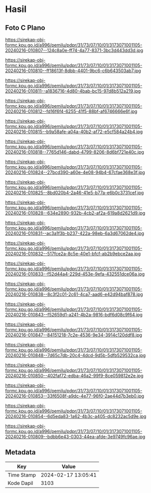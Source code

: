 # Hasil

## Foto C Plano

https://sirekap-obj-formc.kpu.go.id/a996/pemilu/pdpr/31/73/07/10/01/3173071001105-20240216-010807--124c8a0e-ff74-4a77-8371-3bc3d443dd3d.jpg

https://sirekap-obj-formc.kpu.go.id/a996/pemilu/pdpr/31/73/07/10/01/3173071001105-20240216-010810--ff18613f-8dbb-4401-9bc6-c6b643503ab7.jpg

https://sirekap-obj-formc.kpu.go.id/a996/pemilu/pdpr/31/73/07/10/01/3173071001105-20240216-010811--a1836716-4d80-4bab-bc15-97d8b512a219.jpg

https://sirekap-obj-formc.kpu.go.id/a996/pemilu/pdpr/31/73/07/10/01/3173071001105-20240216-010812--fd16f6f4-6255-41f5-88bf-af6746666e6f.jpg

https://sirekap-obj-formc.kpu.go.id/a996/pemilu/pdpr/31/73/07/10/01/3173071001105-20240216-010815--b9a58afe-a04a-40b2-af72-e5cf584a24b4.jpg

https://sirekap-obj-formc.kpu.go.id/a996/pemilu/pdpr/31/73/07/10/01/3173071001105-20240216-010818--7765d146-dabd-4799-8206-8d6bf721e40c.jpg

https://sirekap-obj-formc.kpu.go.id/a996/pemilu/pdpr/31/73/07/10/01/3173071001105-20240216-010824--27bcd390-a60e-4e08-94b4-67cfae368e3f.jpg

https://sirekap-obj-formc.kpu.go.id/a996/pemilu/pdpr/31/73/07/10/01/3173071001105-20240216-010825--8bd020b4-2a46-41e5-b77a-e6b0c3731cef.jpg

https://sirekap-obj-formc.kpu.go.id/a996/pemilu/pdpr/31/73/07/10/01/3173071001105-20240216-010828--634e2890-932b-4cb2-af2a-619a8d2621d9.jpg

https://sirekap-obj-formc.kpu.go.id/a996/pemilu/pdpr/31/73/07/10/01/3173071001105-20240216-010831--ac3a1f3b-b237-422a-98eb-6a3d67062de4.jpg

https://sirekap-obj-formc.kpu.go.id/a996/pemilu/pdpr/31/73/07/10/01/3173071001105-20240216-010832--517fce2a-8c5e-40e1-bfcf-ab2b9ebce2aa.jpg

https://sirekap-obj-formc.kpu.go.id/a996/pemilu/pdpr/31/73/07/10/01/3173071001105-20240216-010833--f52d44a4-229d-453e-9efa-432551dce06a.jpg

https://sirekap-obj-formc.kpu.go.id/a996/pemilu/pdpr/31/73/07/10/01/3173071001105-20240216-010838--8c3f2c01-2c61-4ca7-aad6-e42d94baf878.jpg

https://sirekap-obj-formc.kpu.go.id/a996/pemilu/pdpr/31/73/07/10/01/3173071001105-20240216-010843--f52659d1-a241-4b2a-9816-bdf6d08c9f64.jpg

https://sirekap-obj-formc.kpu.go.id/a996/pemilu/pdpr/31/73/07/10/01/3173071001105-20240216-010847--84151218-7c2e-4536-9e34-3914c120ddf8.jpg

https://sirekap-obj-formc.kpu.go.id/a996/pemilu/pdpr/31/73/07/10/01/3173071001105-20240216-010848--7d65c7db-20c4-4dcd-9d5b-5dfb529532ca.jpg

https://sirekap-obj-formc.kpu.go.id/a996/pemilu/pdpr/31/73/07/10/01/3173071001105-20240216-010850--402faf72-edba-46a2-99f9-8ce059812e2e.jpg

https://sirekap-obj-formc.kpu.go.id/a996/pemilu/pdpr/31/73/07/10/01/3173071001105-20240216-010853--33f6508f-a9dc-4e77-96f0-2ae44d7b3eb0.jpg

https://sirekap-obj-formc.kpu.go.id/a996/pemilu/pdpr/31/73/07/10/01/3173071001105-20240216-010854--6d5eda83-1a62-4b3c-a405-dc8232ac5d9e.jpg

https://sirekap-obj-formc.kpu.go.id/a996/pemilu/pdpr/31/73/07/10/01/3173071001105-20240216-010809--bdbb6e43-0303-44ea-afde-3e9749fc96ae.jpg


## Metadata

| Key        | Value               |
| ---------- | ------------------- |
| Time Stamp | 2024-02-17 13:05:41 |
| Kode Dapil | 3103                |



